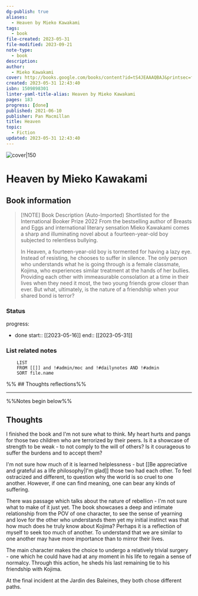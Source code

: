 ```yaml
---
dg-publish: true
aliases:
  - Heaven by Mieko Kawakami
tags:
  - book
file-created: 2023-05-31
file-modified: 2023-09-21
note-type:
  - book
description: 
author:
  - Mieko Kawakami
cover: http://books.google.com/books/content?id=tS4JEAAAQBAJ&printsec=frontcover&img=1&zoom=1&source=gbs_api
created: 2023-05-31 12:43:40
isbn: 1509898301
linter-yaml-title-alias: Heaven by Mieko Kawakami
pages: 183
progress: [done]
published: 2021-06-10
publisher: Pan Macmillan
title: Heaven
topic:
  - Fiction
updated: 2023-05-31 12:43:40
---
```


![cover|150](http://books.google.com/books/content?id=tS4JEAAAQBAJ&printsec=frontcover&img=1&zoom=1&source=gbs_api)

# Heaven by Mieko Kawakami

## Book information

> [!NOTE] Book Description (Auto-Imported)
> Shortlisted for the International Booker Prize 2022 From the bestselling author of Breasts and Eggs and international literary sensation Mieko Kawakami comes a sharp and illuminating novel about a fourteen-year-old boy subjected to relentless bullying.
>
> In Heaven, a fourteen-year-old boy is tormented for having a lazy eye. Instead of resisting, he chooses to suffer in silence. The only person who understands what he is going through is a female classmate, Kojima, who experiences similar treatment at the hands of her bullies. Providing each other with immeasurable consolation at a time in their lives when they need it most, the two young friends grow closer than ever. But what, ultimately, is the nature of a friendship when your shared bond is terror?

### Status

progress:
  - done
start:: [[2023-05-16]]
end:: [[2023-05-31]]

### List related notes

```dataview
	LIST
	FROM [[]] and !#admin/moc and !#dailynotes AND !#admin
	SORT file.name
```

%% ## Thoughts reflections%%

---
%%Notes begin below%%

## Thoughts

I finished the book and I'm not sure what to think. My heart hurts and pangs for those two children who are terrorized by their peers. Is it a showcase of strength to be weak - to not comply to the will of others? Is it courageous to suffer the burdens and to accept them?

I'm not sure how much of it is learned helplessness - but [[Be appreciative and grateful as a life philosophy|I'm glad]] those two had each other. To feel ostracized and different, to question why the world is so cruel to one another. However, if one can find meaning, one can bear any kinds of suffering.

There was passage which talks about the nature of rebellion - I'm not sure what to make of it just yet. The book showcases a deep and intimate relationship from the POV of one character, to see the sense of yearning and love for the other who understands them yet my initial instinct was that how much does he truly know about Kojima? Perhaps it is a reflection of myself to seek too much of another. To understand that we are similar to one another may have more importance than to mirror their lives.

The main character makes the choice to undergo a relatively trivial surgery - one which he could have had at any moment in his life to regain a sense of normalcy. Through this action, he sheds his last remaining tie to his friendship with Kojima.

At the final incident at the Jardin des Baleines, they both chose different paths.
